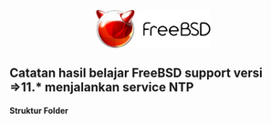<p align="center">
<img src="/assets/images/logo.png" alt="Debian Logo" style="width:200px;"/>
</p>

## Catatan hasil belajar FreeBSD support versi =>11.* menjalankan service NTP

#### Struktur Folder
```sh
```
